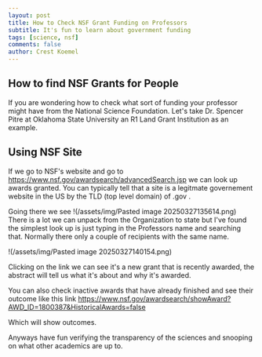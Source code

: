 ```yaml
---
layout: post
title: How to Check NSF Grant Funding on Professors
subtitle: It's fun to learn about government funding
tags: [science, nsf]
comments: false
author: Crest Koemel
---
```


## How to find NSF Grants for People
If you are wondering how to check what sort of funding your professor might have from the National Science Foundation. Let's take Dr. Spencer Pitre at Oklahoma State University an R1 Land Grant Institution as an example.

## Using NSF Site
If we go to NSF's website and go to https://www.nsf.gov/awardsearch/advancedSearch.jsp we can look up awards granted. You can typically tell that a site is a legitmate governement website in the US by the TLD (top level domain) of .gov . 

Going there we see 
!(/assets/img/Pasted image 20250327135614.png)
There is a lot we can unpack from the Organization to state but I've found the simplest look up is just typing in the Professors name and searching that. Normally there only a couple of recipients with the same name.

!(/assets/img/Pasted image 20250327140154.png)

Clicking on the link we can see it's a new grant that is recently awarded, the abstract will tell us what it's about and why it's awarded.

You can also check inactive awards that have already finished and see their outcome like this link
https://www.nsf.gov/awardsearch/showAward?AWD_ID=1800387&HistoricalAwards=false

Which will show outcomes.

Anyways have fun verifying the transparency of the sciences and snooping on what other academics are up to.

